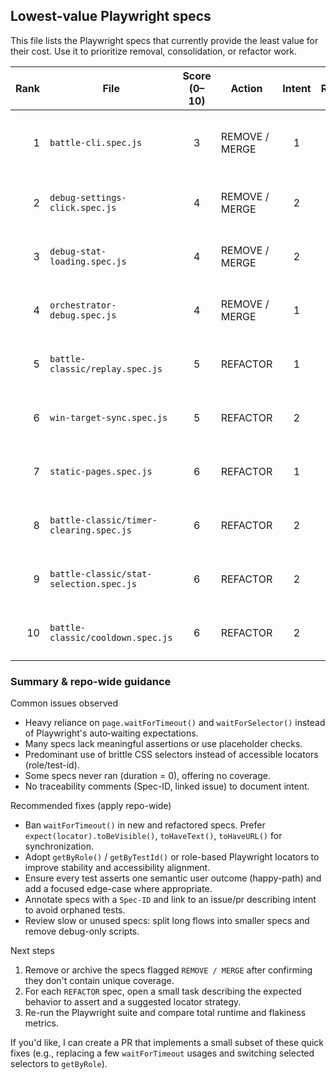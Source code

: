 ## Lowest-value Playwright specs

This file lists the Playwright specs that currently provide the least value for their cost. Use it to prioritize removal, consolidation, or refactor work.

| Rank | File                                    | Score (0–10) | Action         | Intent | Relevance | Assertion | Robustness | Cost | Duration (ms) | Quick fix                                                                                                                      |
| ---: | --------------------------------------- | :----------: | -------------- | :----: | :-------: | :-------: | :--------: | :--: | :-----------: | ------------------------------------------------------------------------------------------------------------------------------ |
|    1 | `battle-cli.spec.js`                    |      3       | REMOVE / MERGE |   1    |     1     |     1     |     0      |  0   |    60,151     | Drop waitForTimeout(500), switch CSS locators to getByRole/getByTestId, and split the flow into smaller specs to trim runtime. |
|    2 | `debug-settings-click.spec.js`          |      4       | REMOVE / MERGE |   2    |     1     |     0     |     0      |  1   |       0       | Add semantic expects for the "Restore Defaults" button and replace waitForTimeout with auto‑waiting locators.                  |
|    3 | `debug-stat-loading.spec.js`            |      4       | REMOVE / MERGE |   2    |     1     |     0     |     0      |  1   |       0       | Add assertions verifying stat list population and drop the 3s waitForTimeout in favor of expect‑based waits.                   |
|    4 | `orchestrator-debug.spec.js`            |      4       | REMOVE / MERGE |   1    |     1     |     1     |     0      |  1   |     5,430     | Replace placeholder `expect(true).toBe(true)` with real checks and remove the 5s timeout.                                      |
|    5 | `battle-classic/replay.spec.js`         |      5       | REFACTOR       |   1    |     1     |     1     |     0      |  2   |     1,475     | Swap waitForTimeout/waitForSelector for expect‑based waits and prefer role/test‑id selectors.                                  |
|    6 | `win-target-sync.spec.js`               |      5       | REFACTOR       |   2    |     1     |     1     |     0      |  1   |       0       | Eliminate repeated waitForTimeout(500) calls, rely on auto‑wait, and stabilize locators for CI.                                |
|    7 | `static-pages.spec.js`                  |      6       | REFACTOR       |   1    |     1     |     0     |     2      |  2   |     1,371     | Add assertions (e.g., `toHaveURL`, `toContainText`) so the test validates page content instead of only navigating.             |
|    8 | `battle-classic/timer-clearing.spec.js` |      6       | REFACTOR       |   2    |     1     |     1     |     0      |  2   |     2,585     | Replace timeouts and selectors with expect‑based waits; convert CSS selectors to `getByRole`/`getByTestId`.                    |
|    9 | `battle-classic/stat-selection.spec.js` |      6       | REFACTOR       |   2    |     1     |     1     |     0      |  2   |     2,571     | Remove waitForTimeout/waitForSelector and assert selection via accessible locators.                                            |
|   10 | `battle-classic/cooldown.spec.js`       |      6       | REFACTOR       |   2    |     1     |     1     |     0      |  2   |     2,389     | Use auto‑waiting expectations for cooldown transitions and replace ad‑hoc CSS selectors with semantic ones.                    |

### Summary & repo-wide guidance

Common issues observed

- Heavy reliance on `page.waitForTimeout()` and `waitForSelector()` instead of Playwright's auto‑waiting expectations.
- Many specs lack meaningful assertions or use placeholder checks.
- Predominant use of brittle CSS selectors instead of accessible locators (role/test-id).
- Some specs never ran (duration = 0), offering no coverage.
- No traceability comments (Spec-ID, linked issue) to document intent.

Recommended fixes (apply repo-wide)

- Ban `waitForTimeout()` in new and refactored specs. Prefer `expect(locator).toBeVisible()`, `toHaveText()`, `toHaveURL()` for synchronization.
- Adopt `getByRole()` / `getByTestId()` or role-based Playwright locators to improve stability and accessibility alignment.
- Ensure every test asserts one semantic user outcome (happy-path) and add a focused edge-case where appropriate.
- Annotate specs with a `Spec-ID` and link to an issue/pr describing intent to avoid orphaned tests.
- Review slow or unused specs: split long flows into smaller specs and remove debug-only scripts.

Next steps

1. Remove or archive the specs flagged `REMOVE / MERGE` after confirming they don't contain unique coverage.
2. For each `REFACTOR` spec, open a small task describing the expected behavior to assert and a suggested locator strategy.
3. Re-run the Playwright suite and compare total runtime and flakiness metrics.

If you'd like, I can create a PR that implements a small subset of these quick fixes (e.g., replacing a few `waitForTimeout` usages and switching selected selectors to `getByRole`).
